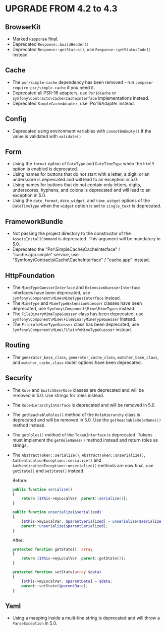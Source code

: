 UPGRADE FROM 4.2 to 4.3
=======================

BrowserKit
----------

 * Marked `Response` final.
 * Deprecated `Response::buildHeader()`
 * Deprecated `Response::getStatus()`, use `Response::getStatusCode()` instead

Cache
-----

 * The `psr/simple-cache` dependency has been removed - run `composer require psr/simple-cache` if you need it.
 * Deprecated all PSR-16 adapters, use `Psr16Cache` or `Symfony\Contracts\Cache\CacheInterface` implementations instead.
 * Deprecated `SimpleCacheAdapter`, use `Psr16Adapter instead.

Config
------

 * Deprecated using environment variables with `cannotBeEmpty()` if the value is validated with `validate()`

Form
----

 * Using the `format` option of `DateType` and `DateTimeType` when the `html5` option is enabled is deprecated.
 * Using names for buttons that do not start with a letter, a digit, or an underscore is deprecated and will lead to an
   exception in 5.0.
 * Using names for buttons that do not contain only letters, digits, underscores, hyphens, and colons is deprecated and
   will lead to an exception in 5.0.
 * Using the `date_format`, `date_widget`, and `time_widget` options of the `DateTimeType` when the `widget` option is
   set to `single_text` is deprecated.

FrameworkBundle
---------------

 * Not passing the project directory to the constructor of the `AssetsInstallCommand` is deprecated. This argument will
   be mandatory in 5.0.
 * Deprecated the "Psr\SimpleCache\CacheInterface" / "cache.app.simple" service, use "Symfony\Contracts\Cache\CacheInterface" / "cache.app" instead.

HttpFoundation
--------------

 * The `MimeTypeGuesserInterface` and `ExtensionGuesserInterface` interfaces have been deprecated,
   use `Symfony\Component\Mime\MimeTypesInterface` instead.
 * The `MimeType` and `MimeTypeExtensionGuesser` classes have been deprecated,
   use `Symfony\Component\Mime\MimeTypes` instead.
 * The `FileBinaryMimeTypeGuesser` class has been deprecated,
   use `Symfony\Component\Mime\FileBinaryMimeTypeGuesser` instead.
 * The `FileinfoMimeTypeGuesser` class has been deprecated,
   use `Symfony\Component\Mime\FileinfoMimeTypeGuesser` instead.

Routing
-------

 * The `generator_base_class`, `generator_cache_class`, `matcher_base_class`, and `matcher_cache_class` router
   options have been deprecated.

Security
--------

 * The `Role` and `SwitchUserRole` classes are deprecated and will be removed in 5.0. Use strings for roles
   instead.
 * The `RoleHierarchyInterface` is deprecated and will be removed in 5.0.
 * The `getReachableRoles()` method of the `RoleHierarchy` class is deprecated and will be removed in 5.0.
   Use the `getReachableRoleNames()` method instead.
 * The `getRoles()` method of the `TokenInterface` is deprecated. Tokens must implement the `getRoleNames()`
   method instead and return roles as strings.
 * The `AbstractToken::serialize()`, `AbstractToken::unserialize()`,
   `AuthenticationException::serialize()` and `AuthenticationException::unserialize()`
   methods are now final, use `getState()` and `setState()` instead.

   Before:
   ```php
   public function serialize()
   {
       return [$this->myLocalVar, parent::serialize()];
   }

   public function unserialize($serialized)
   {
       [$this->myLocalVar, $parentSerialized] = unserialize($serialized);
       parent::unserialize($parentSerialized);
   }
   ```

   After:
   ```php
   protected function getState(): array
   {
       return [$this->myLocalVar, parent::getState()];
   }

   protected function setState(array $data)
   {
       [$this->myLocalVar, $parentData] = $data;
       parent::setState($parentData);
   }
   ```

Yaml
----

 * Using a mapping inside a multi-line string is deprecated and will throw a `ParseException` in 5.0.
